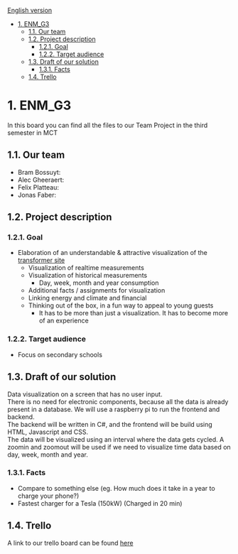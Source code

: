 [English version](README.md)
- [1. ENM_G3](#1-enm_g3)
  - [1.1. Our team](#11-our-team)
  - [1.2. Project description](#12-project-description)
    - [1.2.1. Goal](#121-goal)
    - [1.2.2. Target audience](#122-target-audience)
  - [1.3. Draft of our solution](#13-draft-of-our-solution)
    - [1.3.1. Facts](#131-facts)
  - [1.4. Trello](#14-trello)

# 1. ENM_G3
In this board you can find all the files to our Team Project in the third semester in MCT

## 1.1. Our team
- Bram Bossuyt: 
- Alec Gheeraert: 
- Felix Platteau: 
- Jonas Faber: 

## 1.2. Project description
### 1.2.1. Goal 
- Elaboration of an understandable & attractive visualization of the [transformer site](https://www.transfozwevegem.be/)
  - Visualization of realtime measurements
  - Visualization of historical measurements
    - Day, week, month and year consumption
  - Additional facts / assignments for visualization
  - Linking energy and climate and financial
  - Thinking out of the box, in a fun way to appeal to young guests
    - It has to be more than just a visualization. It has to become more of an experience

### 1.2.2. Target audience
- Focus on secondary schools

## 1.3. Draft of our solution
Data visualization on a screen that has no user input.<br>
There is no need for electronic components, because all the data is already present in a database. We will use a raspberry pi to run the frontend and backend.<br>
The backend will be written in C#, and the frontend will be build using HTML, Javascript and CSS.<br>
The data will be visualized using an interval where the data gets cycled. A zoomin and zoomout will be used if we need to visualize time data based on day, week, month and year.

### 1.3.1. Facts
- Compare to something else (eg. How much does it take in a year to charge your phone?)
- Fastest charger for a Tesla (150kW) (Charged in 20 min)

## 1.4. Trello
A link to our trello board can be found [here](https://trello.com/b/HxO2EDRK)
